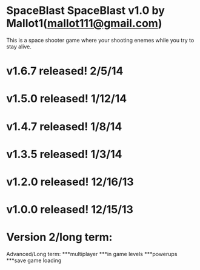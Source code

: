 SpaceBlast
SpaceBlast v1.0 by Mallot1(mallot111@gmail.com) 
=============

This is a space shooter game where your shooting enemes while you try to stay alive.

# v1.6.7 released! 2/5/14
# v1.5.0 released! 1/12/14
# v1.4.7 released! 1/8/14
# v1.3.5 released! 1/3/14
# v1.2.0 released! 12/16/13
# v1.0.0 released! 12/15/13


















Version 2/long term:
==================================================================================

Advanced/Long term:
***multiplayer
***in game levels
***powerups
***save game loading
